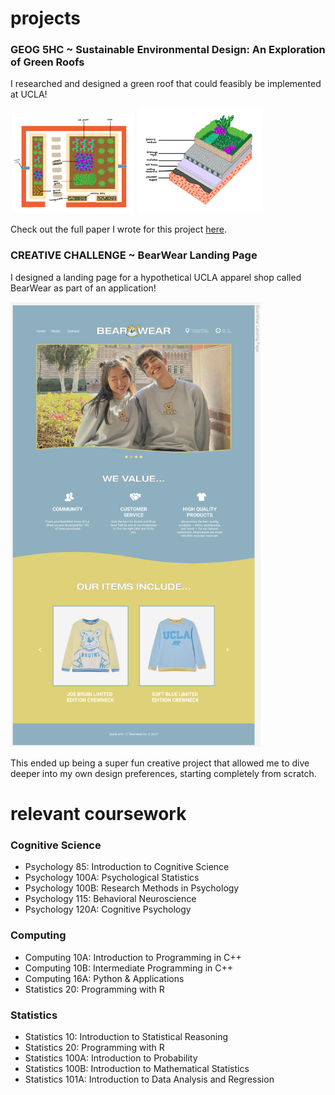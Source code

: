 <link rel="shortcut icon" type="image/x-icon" href="favicon.ico">

# projects
### GEOG 5HC ~ Sustainable Environmental Design: An Exploration of Green Roofs
I researched and designed a green roof that could feasibly be implemented at UCLA!

<img src='assets/greenroofs1.png' alt='Green Roof Full' width='200'>
<img src='assets/greenroofs2.png' alt='Green Roof Cut' width='200'>

Check out the full paper I wrote for this project [here](https://drive.google.com/file/d/19DwKa4WBqSAEJacNKw317isk-yTlM7Dy/view?usp=sharing).

### CREATIVE CHALLENGE ~ BearWear Landing Page
I designed a landing page for a hypothetical UCLA apparel shop called BearWear as part of an application!

<img src='assets/BearWearLandingPage.png' alt='BearWear Landing Page' width='400'>

This ended up being a super fun creative project that allowed me to dive deeper into my own design preferences, starting completely from scratch.


# relevant coursework
### Cognitive Science
- Psychology 85: Introduction to Cognitive Science
- Psychology 100A: Psychological Statistics
- Psychology 100B: Research Methods in Psychology
- Psychology 115: Behavioral Neuroscience
- Psychology 120A: Cognitive Psychology

### Computing
- Computing 10A: Introduction to Programming in C++
- Computing 10B: Intermediate Programming in C++
- Computing 16A: Python & Applications
- Statistics 20: Programming with R

### Statistics
- Statistics 10: Introduction to Statistical Reasoning
- Statistics 20: Programming with R
- Statistics 100A: Introduction to Probability
- Statistics 100B: Introduction to Mathematical Statistics
- Statistics 101A: Introduction to Data Analysis and Regression



